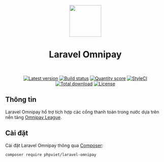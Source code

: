 <p align="center">
    <a href="https://github.com/laravel" target="_blank">
        <img src="https://avatars0.githubusercontent.com/u/958072" height="100px">
    </a>
    <h1 align="center">Laravel Omnipay</h1>
    <br>
    <p align="center">
    <a href="https://packagist.org/packages/phpviet/laravel-omnipay"><img src="https://img.shields.io/packagist/v/phpviet/laravel-omnipay.svg?style=flat-square" alt="Latest version"></a>
    <a href="https://travis-ci.org/phpviet/laravel-omnipay"><img src="https://img.shields.io/travis/phpviet/laravel-omnipay/master.svg?style=flat-square" alt="Build status"></a>
    <a href="https://scrutinizer-ci.com/g/phpviet/laravel-omnipay"><img src="https://img.shields.io/scrutinizer/g/phpviet/laravel-omnipay.svg?style=flat-square" alt="Quantity score"></a>
    <a href="https://styleci.io/repos/190297766"><img src="https://styleci.io/repos/190297766/shield?branch=master" alt="StyleCI"></a>
    <a href="https://packagist.org/packages/phpviet/laravel-omnipay"><img src="https://img.shields.io/packagist/dt/phpviet/laravel-omnipay.svg?style=flat-square" alt="Total download"></a>
    <a href="https://packagist.org/packages/phpviet/laravel-omnipay"><img src="https://img.shields.io/packagist/l/phpviet/laravel-omnipay.svg?style=flat-square" alt="License"></a>
    </p>
</p>

## Thông tin

Laravel Omnipay hổ trợ tích hợp các cổng thanh toán trong nước dựa trên nền tảng [Omnipay League](https://github.com/thephpleague/omnipay).

## Cài đặt

Cài đặt Laravel Omnipay thông qua [Composer](https://getcomposer.org):

```bash
composer require phpviet/laravel-omnipay
```
